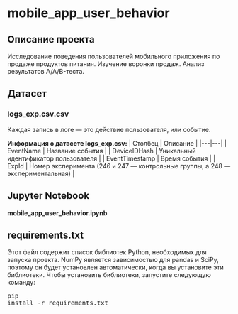 # mobile_app_user_behavior
## Описание проекта
Исследование поведения пользователей мобильного приложения по продаже продуктов питания. Изучение воронки продаж. Анализ результатов A/A/B-теста.

## Датасет
### logs_exp.csv.csv
Каждая запись в логе — это действие пользователя, или событие.

**Информация о датасете logs_exp.csv:**
| Столбец | Описание |
|---|---|
| EventName | Название события |
| DeviceIDHash | Уникальный идентификатор пользователя |
| EventTimestamp | Время события |
| ExpId | Номер эксперимента (246 и 247 — контрольные группы, а 248 — экспериментальная) |

## Jupyter Notebook
**mobile_app_user_behavior.ipynb**

## requirements.txt
Этот файл содержит список библиотек Python, необходимых для запуска проекта. NumPy является зависимостью для pandas и SciPy, поэтому он будет установлен автоматически, когда вы установите эти библиотеки. Чтобы установить библиотеки, запустите следующую команду: <pre>pip install -r requirements.txt<pre>
